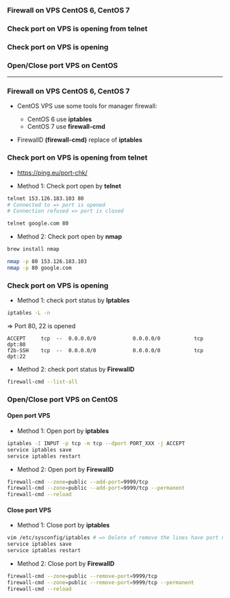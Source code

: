 
### Firewall on VPS CentOS 6, CentOS 7
### Check port on VPS is opening from telnet
### Check port on VPS is opening
### Open/Close port VPS on CentOS

---------------------------------------------------------

### Firewall on VPS CentOS 6, CentOS 7

* CentOS VPS use some tools for manager firewall:
  * CentOS 6 use **iptables**
  * CentOS 7 use **firewall-cmd**
  
* FirewallD **(firewall-cmd)** replace of  **iptables**

### Check port on VPS is opening from telnet

* https://ping.eu/port-chk/

* Method 1: Check port open by **telnet**

```sh
telnet 153.126.183.103 80
# Connected to => port is opened
# Connection refused => port is closed

telnet google.com 80

```

* Method 2: Check port open by **nmap**

```sh
brew install nmap

nmap -p 80 153.126.183.103
nmap -p 80 google.com
```

### Check port on VPS is opening

* Method 1: check port status by **Iptables**

```sh
iptables -L -n
```

=> Port 80, 22 is opened
```
ACCEPT     tcp  --  0.0.0.0/0            0.0.0.0/0           tcp dpt:80
f2b-SSH    tcp  --  0.0.0.0/0            0.0.0.0/0           tcp dpt:22
```

* Method 2: check port status by **FirewallD**

```sh
firewall-cmd --list-all
```

### Open/Close port VPS on CentOS

#### Open port VPS

* Method 1: Open port by **iptables**

```sh
iptables -I INPUT -p tcp -m tcp --dport PORT_XXX -j ACCEPT
service iptables save
service iptables restart
````
* Method 2: Open port by **FirewallD**

```sh
firewall-cmd --zone=public --add-port=9999/tcp
firewall-cmd --zone=public --add-port=9999/tcp --permanent
firewall-cmd --reload
```

#### Close port VPS

* Method 1: Close port by **iptables**

```sh
vim /etc/sysconfig/iptables # => Delete of remove the lines have port need to close
service iptables save
service iptables restart
```

* Method 2: Close port by **FirewallD**

```sh
firewall-cmd --zone=public --remove-port=9999/tcp
firewall-cmd --zone=public --remove-port=9999/tcp --permanent
firewall-cmd --reload
```










